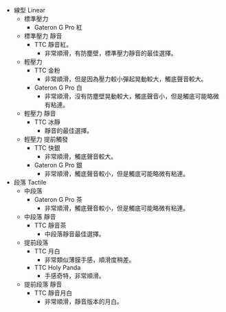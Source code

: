 - 線型 Linear
	- 標準壓力
		- Gateron G Pro 紅
	- 標準壓力 靜音
		- TTC 靜音紅。
			- 非常順滑，有防塵壁，標準壓力靜音的最佳選擇。
	- 輕壓力
		- TTC 金粉
			- 非常順滑，但是因為壓力較小彈起晃動較大，觸底聲音較大。
		- Gateron G Pro 白
			- 非常順滑，沒有防塵壁晃動較大，觸底聲音小，但是觸底可能略微有粘連。
	- 輕壓力 靜音
		- TTC 冰靜
			- 靜音的最佳選擇。
	- 輕壓力 提前觸發
		- TTC 快銀
			- 非常順滑，觸底聲音較大。
		- Gateron G Pro 銀
			- 非常順滑，觸底聲音較小，但是觸底可能略微有粘連。
- 段落 Tactile
	- 中段落
		- Gateron G Pro 茶
			- 非常順滑，觸底聲音較小，但是觸底可能略微有粘連。
	- 中段落 靜音
		- TTC 靜音茶
			- 中段落靜音最佳選擇。
	- 提前段落
		- TTC 月白
			- 非常類似薄膜手感，順滑度稍差。
		- TTC Holy Panda
			- 手感奇特，非常順滑。
	- 提前段落 靜音
		- TTC 靜音月白
			- 非常順滑，靜音版本的月白。